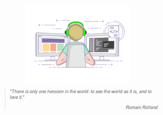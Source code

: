 <p align="center">
  <picture>
    <source width="330" srcset="/assets/images/cover-dark.gif" media="(prefers-color-scheme: dark)" />
    <img alt="𝘩𝘦𝘭𝘭𝘰 𝘸𝘰𝘳𝘭𝘥." width="330" src="/assets/images/cover-light.gif" />
  </picture>
</p>


<blockquote>
  <p align="left">"𝑇ℎ𝑒𝑟𝑒 𝑖𝑠 𝑜𝑛𝑙𝑦 𝑜𝑛𝑒 ℎ𝑒𝑟𝑜𝑖𝑠𝑚 𝑖𝑛 𝑡ℎ𝑒 𝑤𝑜𝑟𝑙𝑑: 𝑡𝑜 𝑠𝑒𝑒 𝑡ℎ𝑒 𝑤𝑜𝑟𝑙𝑑 𝑎𝑠 𝑖𝑡 𝑖𝑠, 𝑎𝑛𝑑 𝑡𝑜 𝑙𝑜𝑣𝑒 𝑖𝑡."</p>
  <p align="right">𝑅𝑜𝑚𝑎𝑖𝑛 𝑅𝑜𝑙𝑙𝑎𝑛𝑑</p>
</blockquote>
